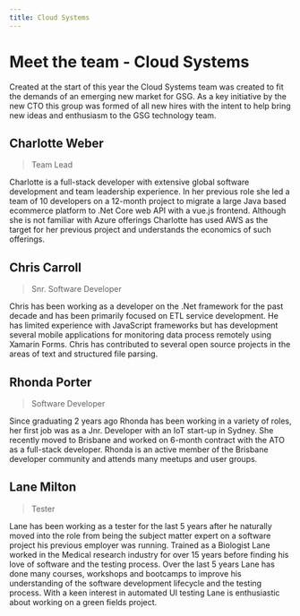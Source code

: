 ```yaml
---
title: Cloud Systems
---
```


# Meet the team - Cloud Systems 

Created at the start of this year the Cloud Systems team was created to fit the demands of an emerging new market for GSG. As a key initiative by the new CTO this group was formed of all new hires with the intent to help bring new ideas and enthusiasm to the GSG technology team.

## Charlotte Weber
> Team Lead

Charlotte is a full-stack developer with extensive global software development and team leadership experience. In her previous role she led a team of 10 developers on a 12-month project to migrate a large Java based ecommerce platform to .Net Core web API with a vue.js frontend. Although she is not familiar with Azure offerings Charlotte has used AWS as the target for her previous project and understands the economics of such offerings.

## Chris Carroll 
> Snr. Software Developer

Chris has been working as a developer on the .Net framework for the past decade and has been primarily focused on ETL service development. He has limited experience with JavaScript frameworks but has development several mobile applications for monitoring data process remotely using Xamarin Forms. Chris has contributed to several open source projects in the areas of text and structured file parsing.

## Rhonda Porter
> Software Developer

Since graduating 2 years ago Rhonda has been working in a variety of roles, her first job was as a Jnr. Developer with an IoT start-up in Sydney. She recently moved to Brisbane and worked on 6-month contract with the ATO as a full-stack developer. Rhonda is an active member of the Brisbane developer community and attends many meetups and user groups.

## Lane Milton 
>Tester

Lane has been working as a tester for the last 5 years after he naturally moved into the role from being the subject matter expert on a software project his previous employer was running. Trained as a Biologist Lane worked in the Medical research industry for over 15 years before finding his love of software and the testing process.  Over the last 5 years Lane has done many courses, workshops and bootcamps to improve his understanding of the software development lifecycle and the testing process. With a keen interest in automated UI testing Lane is enthusiastic about working on a green fields project.



